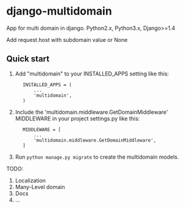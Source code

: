 # django-multidomain
App for multi domain in django. Python2.x, Python3.x, Django>=1.4

Add request.host with subdomain value or None

Quick start
-----------

1. Add "multidomain" to your INSTALLED_APPS setting like this:
```
      INSTALLED_APPS = (
          ...
          'multidomain',
      )
```
2. Include the 'multidomain.middleware.GetDomainMiddleware' MIDDLEWARE in your project settings.py like this:
```
      MIDDLEWARE = [
          ...
          'multidomain.middleware.GetDomainMiddleware',
      ]
```
3. Run `python manage.py migrate` to create the multidomain models.


TODO:
1) Localization
2) Many-Level domain
3) Docs
4) ...
